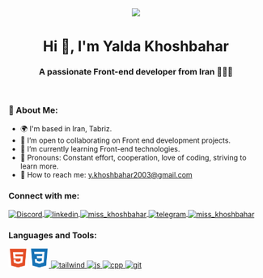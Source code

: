 <div id="header" align="center">
<img src="https://media.giphy.com/media/v1.Y2lkPTc5MGI3NjExMjl3Mjh6ZWEybzViY3NjaDE1amI4eTNxZ2lnNThmb2RlY2M2bHM4aSZlcD12MV9pbnRlcm5hbF9naWZfYnlfaWQmY3Q9Zw/L1R1tvI9svkIWwpVYr/giphy.gif" width="60%"/>
</div>
<h1 align="center">Hi 👋, I'm Yalda Khoshbahar</h1>
<h3 align="center">A passionate Front-end developer from Iran 👩🏻‍💻</h3>
<br>
<h3 align="left">💫 About Me:</h3>


- 🌍 I'm based in Iran, Tabriz. <br>
- 🤝 I’m open to collaborating on Front end development projects.<br>
- 💎 I’m currently learning Front-end technologies.<br>
- 🌱 Pronouns: Constant effort, cooperation, love of coding, striving to learn more. <br>
- 💌 How to reach me: y.khoshbahar2003@gmail.com

<h3 align="left">Connect with me:</h3>
<p align="left">
<!-- <a href="https://discord.gg/miss_khoshbahar" target="blank">
  <img align="center" src="https://raw.githubusercontent.com/rahuldkjain/github-profile-readme-generator/master/src/images/icons/Social/discord.svg" alt="miss_khoshbahar" height="35" width="40" />
</a> -->
<!-- <a href="https://git-scm.com/" target="_blank" rel="noreferrer"> 
   <img src="https://skillicons.dev/icons?i=discord" alt="discord" width="38" height="38"/>
</a>    -->
<a href="https://discord.gg/WjEFnzC">
  <img align="center" src="https://cdn.simpleicons.org/discord" alt="Discord" title="Discord" width="30" height="28">
</a>
<!-- <a href="https://linkedin.com/in/https://www.linkedin.com/in/yalda-khoshbahar" target="blank">
  <img align="center" src="https://raw.githubusercontent.com/rahuldkjain/github-profile-readme-generator/master/src/images/icons/Social/linked-in-alt.svg" alt="https://www.linkedin.com/in/yalda-khoshbahar" height="26" width="39"/>
</a> -->
<a href="https://git-scm.com/" target="_blank" rel="noreferrer"> 
   <img align="center" src="https://skillicons.dev/icons?i=linkedin" alt="linkedin" width="30" height="28"/>
</a>   
<a href="https://instagram.com/miss_khoshbahar" target="blank">
  <img align="center" src="https://raw.githubusercontent.com/rahuldkjain/github-profile-readme-generator/master/src/images/icons/Social/instagram.svg" alt="miss_khoshbahar" height="30" width="31"/>
</a>
<a href="https://t.me/Miss_Khoshbahar_dev" target="blank">
  <img align="center" src="https://upload.wikimedia.org/wikipedia/commons/8/83/Telegram_2019_Logo.svg" alt="telegram" width="36" height="30"/>
</a>
<a href="https://twitter.com/miss_khoshbahar" target="blank">
  <img align="center" src="https://raw.githubusercontent.com/rahuldkjain/github-profile-readme-generator/master/src/images/icons/Social/twitter.svg" alt="miss_khoshbahar" height="30" width="32"/>
</a> 
</p>

<h3 align="left">Languages and Tools:</h3>
<p align="left">
 <!--   <a href="https://www.w3.org/html/" target="_blank" rel="noreferrer"> 
    <img src="https://raw.githubusercontent.com/devicons/devicon/master/icons/html5/html5-original-wordmark.svg" alt="html5" width="40" height="40"/> 
  </a>
  <a href="https://www.w3schools.com/css/" target="_blank" rel="noreferrer"> 
    <img src="https://raw.githubusercontent.com/devicons/devicon/master/icons/css3/css3-original-wordmark.svg" alt="css3" width="40" height="40"/> 
  </a>  -->
  <a href="https://developer.mozilla.org/en-US/docs/Glossary/HTML5" target="_blank" rel="noreferrer"><img src="https://raw.githubusercontent.com/sabzlearn-ir/sabzlearn-ir/4d2a781931f79c747a132c28eae4ebfbb8eaa7d7/html5-colored.svg" width="38" height="38" alt="HTML5" /></a>
  <a href="https://www.w3.org/TR/CSS/#css" target="_blank" rel="noreferrer">
    <img src="https://raw.githubusercontent.com/sabzlearn-ir/sabzlearn-ir/4d2a781931f79c747a132c28eae4ebfbb8eaa7d7/css3-colored.svg" width="38" height="38" alt="CSS3" />
  </a>
  <a href="https://tailwindcss.com/" target="_blank" rel="noreferrer"> 
    <img src="https://www.vectorlogo.zone/logos/tailwindcss/tailwindcss-icon.svg" alt="tailwind" width="38" height="38"/> 
  </a>
<!--   <a href="https://developer.mozilla.org/en-US/docs/Web/JavaScript" target="_blank" rel="noreferrer"> 
    <img src="https://raw.githubusercontent.com/devicons/devicon/master/icons/javascript/javascript-original.svg" alt="javascript" width="38" height="38"/> 
  </a> -->
  <a href="https://git-scm.com/" target="_blank" rel="noreferrer"> 
    <img src="https://skillicons.dev/icons?i=js" alt="js" width="38" height="38"/>
  </a> 
<!--   <a href="https://www.w3schools.com/cpp/" target="_blank" rel="noreferrer"> 
    <img src="https://raw.githubusercontent.com/devicons/devicon/master/icons/cplusplus/cplusplus-original.svg" alt="cplusplus" width="38" height="38"/> 
  </a> -->
   <a href="https://git-scm.com/" target="_blank" rel="noreferrer"> 
    <img src="https://skillicons.dev/icons?i=cpp" alt="cpp" width="38" height="38"/>
  </a>
<!--   <a href="https://git-scm.com/" target="_blank" rel="noreferrer"> 
    <img src="https://www.vectorlogo.zone/logos/git-scm/git-scm-icon.svg" alt="git" width="38" height="38"/>
  </a> -->
  <a href="https://git-scm.com/" target="_blank" rel="noreferrer"> 
    <img src="https://skillicons.dev/icons?i=git" alt="git" width="38" height="38"/>
  </a>
</p>
